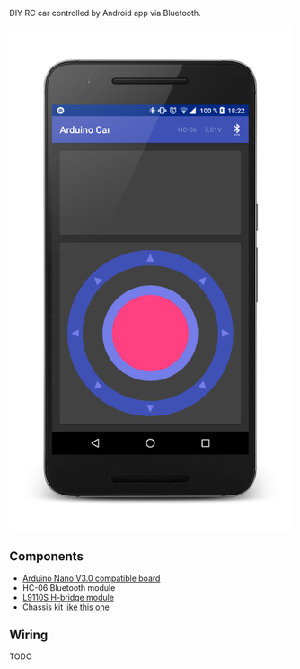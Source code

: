 DIY RC car controlled by Android app via Bluetooth.

![](images/Screenshot_20171105-182204_framed.png)

## Components

* [Arduino Nano V3.0 compatible board](https://www.aliexpress.com/item/Nano-CH340-ATmega328P-MicroUSB-Pins-soldered-Compatible-for-Arduino-Nano-V3-0/32572612009.html)
* HC-06 Bluetooth module
* [L9110S H-bridge module](https://www.aliexpress.com/item/MCIGICM-Free-Shipping-5pcs-New-N-L9110S-module-Dual-DC-motor-Driver-Controller-Board-H-bridge/32379934884.html)
* Chassis kit [like this one](https://www.aliexpress.com/item/new-4wd-smart-robot-car-chassis-kits-1-48-double-Board-strong-Smart-car-chassis-for/32604275012.html)

## Wiring

TODO
